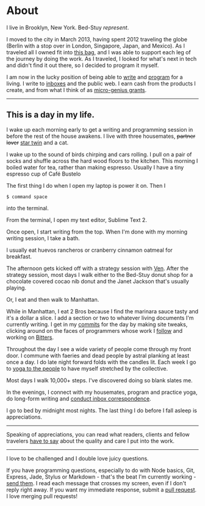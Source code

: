 About
=====

I live in Brooklyn, New York. Bed-Stuy _represent_.

I moved to the city in March 2013, having spent 2012 traveling the globe (Berlin with a stop over in London, Singapore, Japan, and Mexico). As I traveled all I owned fit into [this bag](http://missionworkshop.com/products/advanced_projects/vx-rucksack.php), and I was able to support each leg of the journey by doing the work. As I traveled, I looked for what's next in tech and didn't find it out there, so I decided to program it myself.

I am now in the lucky position of being able to [write](http://git.gwenbell.com) and [program](http://gwenbell.com/git) for a living. I write to [inboxes](https://tinyletter.com/gwenbell) and the public web. I earn cash from the products I create, and from what I think of as [micro-genius grants](http://gittip.com/gwenbell).

<hr />

This is a day in my life.
-------------------------

I wake up each morning early to get a writing and programming session in before the rest of the house awakens. I live with three housemates, <del>partner</del> <del>lover</del> <a href="http://evbogue.com">star twin</a> and a cat.

I wake up to the sound of birds chirping and cars rolling. I pull on a pair of socks and shuffle across the hard wood floors to the kitchen. This morning I boiled water for tea, rather than making espresso. Usually I have a tiny espresso cup of Café Bustelo

The first thing I do when I open my laptop is power it on. Then I 

	$ command space 

into the terminal. 

From the terminal, I open my text editor, Sublime Text 2. 

Once open, I start writing from the top. When I'm done with my morning writing session, I take a bath.

I usually eat huevos rancheros or cranberry cinnamon oatmeal for breakfast.

The afternoon gets kicked off with a strategy session with [Ven](http://twitter.com/venportman). After the strategy session, most days I walk either to the Bed-Stuy donut shop for a chocolate covered cocao nib donut and the Janet Jackson that's usually playing. 

Or, I eat and then walk to Manhattan. 

While in Manhattan, I eat 2 Bros because I find the marinara sauce tasty and it's a dollar a slice. I add a section or two to whatever living documents I'm currently writing. I get in my [commits](http://github.com/gwenbell) for the day by making site tweaks, clicking around on the faces of programmers whose work I [follow](http://twitter.com/gwenbell) and working on [Bitters](http://bitters.gwenbell.com).

Throughout the day I see a wide variety of people come through my front door. I commune with faeries and dead people by astral planking at least once a day. I do late night forward folds with the candles lit. Each week I go to [yoga to the people](http://yogatothepeople.com) to have myself stretched by the collective.

Most days I walk 10,000+ steps. I've discovered doing so blank slates me. 

In the evenings, I connect with my housemates, program and practice yoga, do long-form writing and [conduct inbox correspondence](mailto:gwen@gwenbell.com). 

I go to bed by midnight most nights. The last thing I do before I fall asleep is appreciations.

<hr />

Speaking of appreciations, you can read what readers, clients and fellow travelers [have to say](http://gwenbell.com/responses) about the quality and care I put into the work.

<hr />

I love to be challenged and I double love juicy questions. 

If you have programming questions, especially to do with Node basics, Git, Express, Jade, Stylus or Markdown - that's the beat I'm currently working - [send them](mailto:gwen@gwenbell.com). I read each message that crosses my screen, even if I don't reply right away. If you want my immediate response, submit a [pull request](http://github.com/gwenbell). I love merging pull requests!